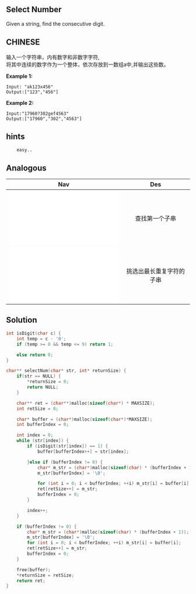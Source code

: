 ## Select Number

Given a string, find the consecutive digit.

## CHINESE
输入一个字符串，内有数字和非数字字符,<br />
将其中连续的数字作为一个整体，依次存放到一数组a中,并输出这些数。<br />

**Example 1:**
```
Input: "ak123x456"
Output:["123","456"]
```
**Example 2:**
```
Input:"17960?302gef4563"
Output:["17960","302","4563"]
```

## hints
```
    easy..
```

## Analogous
|                Nav                    |                 Des                 |
|:-------------------------------------:|:-----------------------------------:|
|![isSubString](isSubString.md)         |查找第一个子串                       |
|![selectSubString](selectMaxDuplicateSubString.md) |挑选出最长重复字符的子串 |

## Solution
``` c
int isDigit(char c) {
    int temp = c - '0';
    if (temp >= 0 && temp <= 9) return 1;

    else return 0;
}

char** selectNum(char* str, int* returnSize) {
    if(str == NULL) {
        *returnSize = 0;
        return NULL;
    }

    char** ret = (char**)malloc(sizeof(char*) * MAXSIZE);
    int retSize = 0;

    char* buffer = (char*)malloc(sizeof(char*)*MAXSIZE);
    int bufferIndex = 0;

    int index = 0;
    while (str[index]) {
        if (isDigit(str[index]) == 1) {
            buffer[bufferIndex++] = str[index];

        }else if (bufferIndex != 0) {
            char* m_str = (char*)malloc(sizeof(char) * (bufferIndex + 1));
            m_str[bufferIndex] = '\0';

            for (int i = 0; i < bufferIndex; ++i) m_str[i] = buffer[i];
            ret[retSize++] = m_str;
            bufferIndex = 0;
        }

        index++;
    }

    if (bufferIndex != 0) {
        char* m_str = (char*)malloc(sizeof(char) * (bufferIndex + 1));
        m_str[bufferIndex] = '\0';
        for (int i = 0; i < bufferIndex; ++i) m_str[i] = buffer[i];
        ret[retSize++] = m_str;
        bufferIndex = 0;
    }

    free(buffer);
    *returnSize = retSize;
    return ret;
}
```